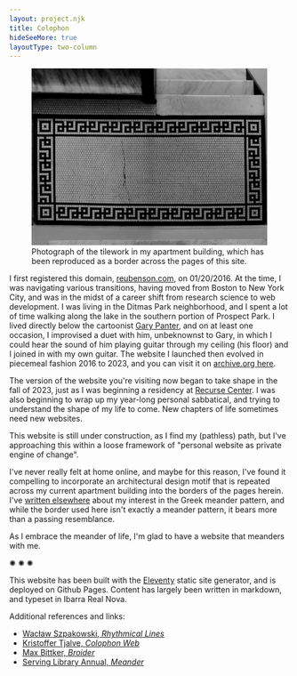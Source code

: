 ```yaml
---
layout: project.njk
title: Colophon
hideSeeMore: true
layoutType: two-column
---
```

<figure class="figure-medium">
  <img src="/public/meander-tile.jpg" alt="photo of meander pattern in apartment building">
  <figcaption>Photograph of the tilework in my apartment building, which has been reproduced as a border across the pages of this site.</figcaption>
</figure>

I first registered this domain, [reubenson.com](/), on 01/20/2016. At the time, I was navigating various transitions, having moved from Boston to New York City, and was in the midst of a career shift from research science to web development. I was living in the Ditmas Park neighborhood, and I spent a lot of time walking along the lake in the southern portion of Prospect Park. I lived directly below the cartoonist [Gary Panter](https://en.wikipedia.org/wiki/Gary_Panter), and on at least one occasion, I improvised a duet with him, unbeknownst to Gary, in which I could hear the sound of him playing guitar through my ceiling (his floor) and I joined in with my own guitar. The website I launched then evolved in piecemeal fashion 2016 to 2023, and you can visit it on [archive.org here](https://web.archive.org/web/20230406031235/https://reubenson.com/).

The version of the website you're visiting now began to take shape in the fall of 2023, just as I was beginning a residency at [Recurse Center](https://recurse.com). I was also beginning to wrap up my year-long personal sabbatical, and trying to understand the shape of my life to come. New chapters of life sometimes need new websites. 

This website is still under construction, as I find my (pathless) path, but I've approaching this within a loose framework of "personal website as private engine of change".

I've never really felt at home online, and maybe for this reason, I've found it compelling to incorporate an architectural design motif that is repeated across my current apartment building into the borders of the pages herein. I've [written elsewhere](https://medium.com/@reubenson/foray-into-3d-printing-with-clay-at-haystack-207064511cd) about my interest in the Greek meander pattern, and while the border used here isn't exactly a meander pattern, it bears more than a passing resemblance.

As I embrace the meander of life, I'm glad to have a website that meanders with me.

<div class="divider-line">✺ ✺ ✺</div>

This website has been built with the [Eleventy](https://www.11ty.dev/) static site generator, and is deployed on Github Pages. Content has largely been written in markdown, and typeset in <span class="ibarra">Ibarra Real Nova</span>.

Additional references and links:
- [Wacław Szpakowski, _Rhythmical Lines_](https://www.theparisreview.org/blog/2017/02/15/rhythmical-lines/)
- [Kristoffer Tjalve, _Colophon Web_](https://www.are.na/kristoffer-tjalve/colophon-web)
- [Max Bittker, _Broider_](https://maxbittker.github.io/broider/)
- [Serving Library Annual, _Meander_](https://www.servinglibrary.org/journal/17)